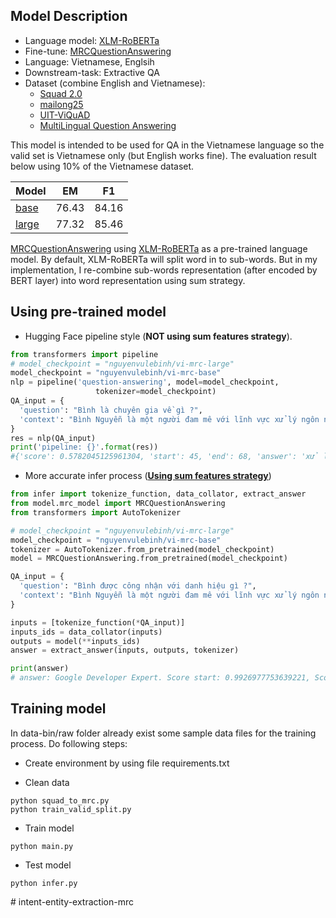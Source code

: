 ## Model Description

- Language model: [XLM-RoBERTa](https://huggingface.co/transformers/model_doc/xlmroberta.html)
- Fine-tune: [MRCQuestionAnswering](https://github.com/nguyenvulebinh/extractive-qa-mrc)
- Language: Vietnamese, Englsih
- Downstream-task: Extractive QA
- Dataset (combine English and Vietnamese):
  - [Squad 2.0](https://rajpurkar.github.io/SQuAD-explorer/) 
  - [mailong25](https://github.com/mailong25/bert-vietnamese-question-answering/tree/master/dataset)
  - [UIT-ViQuAD](https://www.aclweb.org/anthology/2020.coling-main.233/)
  - [MultiLingual Question Answering](https://github.com/facebookresearch/MLQA)
  
This model is intended to be used for QA in the Vietnamese language so the valid set is Vietnamese only (but English works fine). The evaluation result below using 10% of the Vietnamese dataset.


| Model  | EM | F1 |
| ------------- | ------------- | ------------- |
| [base](https://huggingface.co/nguyenvulebinh/vi-mrc-base)  | 76.43  | 84.16  |
| [large](https://huggingface.co/nguyenvulebinh/vi-mrc-large)  | 77.32  | 85.46  |


[MRCQuestionAnswering](https://github.com/nguyenvulebinh/extractive-qa-mrc) using [XLM-RoBERTa](https://huggingface.co/transformers/model_doc/xlmroberta.html) as a pre-trained language model. By default, XLM-RoBERTa will split word in to sub-words. But in my implementation, I re-combine sub-words representation (after encoded by BERT layer) into word representation using sum strategy.

## Using pre-trained model

- Hugging Face pipeline style (**NOT using sum features strategy**).

```python
from transformers import pipeline
# model_checkpoint = "nguyenvulebinh/vi-mrc-large"
model_checkpoint = "nguyenvulebinh/vi-mrc-base"
nlp = pipeline('question-answering', model=model_checkpoint,
                   tokenizer=model_checkpoint)
QA_input = {
  'question': "Bình là chuyên gia về gì ?",
  'context': "Bình Nguyễn là một người đam mê với lĩnh vực xử lý ngôn ngữ tự nhiên . Anh nhận chứng chỉ Google Developer Expert năm 2020"
}
res = nlp(QA_input)
print('pipeline: {}'.format(res))
#{'score': 0.5782045125961304, 'start': 45, 'end': 68, 'answer': 'xử lý ngôn ngữ tự nhiên'}
```

- More accurate infer process ([**Using sum features strategy**](https://github.com/nguyenvulebinh/extractive-qa-mrc))

```python
from infer import tokenize_function, data_collator, extract_answer
from model.mrc_model import MRCQuestionAnswering
from transformers import AutoTokenizer

# model_checkpoint = "nguyenvulebinh/vi-mrc-large"
model_checkpoint = "nguyenvulebinh/vi-mrc-base"
tokenizer = AutoTokenizer.from_pretrained(model_checkpoint)
model = MRCQuestionAnswering.from_pretrained(model_checkpoint)

QA_input = {
  'question': "Bình được công nhận với danh hiệu gì ?",
  'context': "Bình Nguyễn là một người đam mê với lĩnh vực xử lý ngôn ngữ tự nhiên . Anh nhận chứng chỉ Google Developer Expert năm 2020"
}

inputs = [tokenize_function(*QA_input)]
inputs_ids = data_collator(inputs)
outputs = model(**inputs_ids)
answer = extract_answer(inputs, outputs, tokenizer)

print(answer)
# answer: Google Developer Expert. Score start: 0.9926977753639221, Score end: 0.9909810423851013
```

## Training model
In data-bin/raw folder already exist some sample data files for the training process. Do following steps:

- Create environment by using file requirements.txt

- Clean data

```shell
python squad_to_mrc.py
python train_valid_split.py
```
- Train model

```shell
python main.py
```

- Test model

```shell
python infer.py
```
#   i n t e n t - e n t i t y - e x t r a c t i o n - m r c  
 